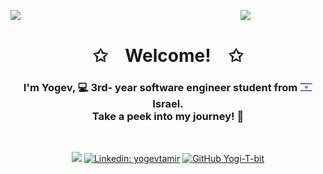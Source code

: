 <img align="left" src="https://user-images.githubusercontent.com/65187002/144930161-2f783401-8d27-4fdf-a2f7-cc0ba32f1f1f.gif" width="27%" style="display:inline;"><img align="right" src="https://user-images.githubusercontent.com/65187002/144930161-2f783401-8d27-4fdf-a2f7-cc0ba32f1f1f.gif" width="27%" style="display:inline;">
<br>

<p align="center">
  <h1 align="center">✩&emsp;Welcome!&emsp;✩</h1>
</p>

<p align="center">
  <h3 align="center"> I'm Yogev, 💻 3rd- year software engineer student from <img src="https://raw.githubusercontent.com/krzysztofrewak/flat-flags-iconset/master/flags/il.png" width="20"/> <b> Israel.</b> <br> Take a peek into my journey! 🚀 </h3></p>
<br>

<div align="center">
  
<img id="preview" src="https://komarev.com/ghpvc/?username=Yogi-T-bit&color=grey"> [![Linkedin: yogevtamir](https://img.shields.io/badge/-Let'sConnect-blue?style=flat-square&logo=Linkedin&logoColor=white&link=https://www.linkedin.com/in/yogevtamir/)](https://www.linkedin.com/in/yogevtamir/) [![GitHub Yogi-T-bit](https://img.shields.io/github/followers/Yogi-T-bit?label=follow&style=social)](https://github.com/Yogi-T-bit)

</div>



<!-- <p align="center">
    <a href="https://github.com/Yogi-T-bit"><img width="20%" src="https://github-readme-stats.vercel.app/api/top-langs/?username=Yogi-T-bit&theme=dark&hide=html,css,cmake&layout=compact&langs_count=5&bg_color=101010&hide_title=true"></a>
</p> -->


<!--
**Yogi-T-bit/Yogi-T-bit** is a ✨ _special_ ✨ repository because its `README.md` (this file) appears on your GitHub profile.

Here are some ideas to get you started:

- 🔭 I’m currently working on ...
- 🌱 I’m currently learning ...
- 👯 I’m looking to collaborate on ...
- 🤔 I’m looking for help with ...
- 💬 Ask me about ...
- 📫 How to reach me: ...
- 😄 Pronouns: ...
- ⚡ Fun fact: ...
-->